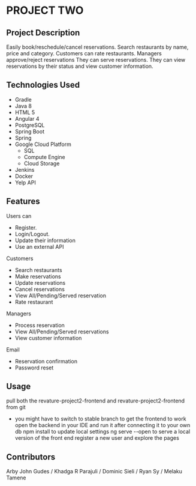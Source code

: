 # PROJECT TWO

## Project Description

Easily book/reschedule/cancel reservations. Search restaurants by name, price and category. Customers can rate restaurants. Managers approve/reject reservations They can serve reservations. They can view reservations by their status and view customer information.

## Technologies Used

- Gradle
- Java 8
- HTML 5
- Angular 4
- PostgreSQL
- Spring Boot
- Spring
- Google Cloud Platform
    - SQL
    - Compute Engine
    - Cloud Storage
- Jenkins
- Docker
- Yelp API

## Features

Users can
-	Register.
-	Login/Logout.
-	Update their information
-	Use an external API

Customers
-	Search restaurants
-	Make reservations
-	Update reservations
-	Cancel reservations
-	View All/Pending/Served reservation
-	Rate restaurant 

Managers
-	Process reservation
-	View All/Pending/Served reservations
-	View customer information

Email
-	Reservation confirmation
-	Password reset

## Usage

pull both the revature-project2-frontend and revature-project2-frontend from git
  - you might have to switch to stable branch to get the frontend to work
open the backend in your IDE and run it after connecting it to your own db
npm install to update local settings
ng serve --open to serve a local version of the front end
register a new user and explore the pages

## Contributors

Arby John Gudes / 
Khadga R Parajuli / 
Dominic Sieli / 
Ryan Sy / 
Melaku Tamene

